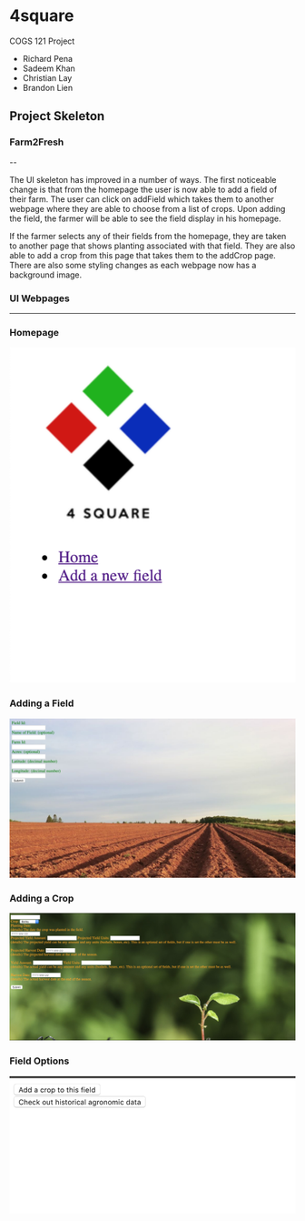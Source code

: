 # 4square
COGS 121 Project

* Richard Pena
* Sadeem Khan
* Christian Lay
* Brandon Lien

## Project Skeleton

### Farm2Fresh
--

The UI skeleton has improved in a number of ways. The first noticeable 
change is that from the homepage the user is now able to add a field 
of their farm. The user can click on addField which takes them to another
webpage where they are able to choose from a list of crops. Upon adding the
field, the farmer will be able to see the field display in his homepage.

If the farmer selects any of their fields from the homepage, they are 
taken to another page that shows planting associated with that field. They 
are also able to add a crop from this page that takes them to the addCrop
page. There are also some styling changes as each webpage now has a background
image. 


### UI Webpages
---

### Homepage
![Homepage.jpeg](Homepage.png)

### Adding a Field
![addField.jpeg](addField.png)

### Adding a Crop
![addCrop.jpeg](addCrop.png)

### Field Options
![field.jpeg](field.png)


